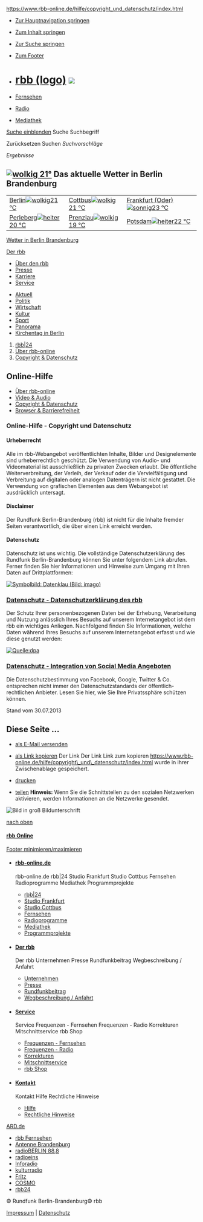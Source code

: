https://www.rbb-online.de/hilfe/copyright_und_datenschutz/index.html

-   <a href="#nav" class="skip">Zur Hauptnavigation springen</a>
-   <a href="#main" class="skip">Zum Inhalt springen</a>
-   <a href="#search" class="skip">Zur Suche springen</a>
-   <a href="#footer" class="skip">Zum Footer</a>

-   [rbb (logo)](/index.html "RBB") <img src="/rbb/grafik/logo_red.png" class="logo_print" />
    =========================================================================================

-   [Fernsehen](/fernsehen/index.html)
-   [Radio](/radio/index.html)
-   [Mediathek](http://mediathek.rbb-online.de/tv)

<a href="/suche/index.html" class="btn_search js_toggle" title="Suche einblenden">Suche einblenden</a>
Suche
Suchbegriff

Zurücksetzen
Suchen
*Suchvorschläge*

*Ergebnisse*

<a href="https://www.rbb-online.de/wetter/wetterkarte/index.html" class="js_toggle"><img src="/basis/grafik/icons/wetter/110000.png" title="wolkig" alt="wolkig" class="weather_icon" /> 21°</a>
Das aktuelle Wetter in Berlin Brandenburg
-----------------------------------------

|                                                                                                                                                                                                                          |                                                                                                                                                                                                                         |                                                                                                                                                                                                                                 |
|--------------------------------------------------------------------------------------------------------------------------------------------------------------------------------------------------------------------------|-------------------------------------------------------------------------------------------------------------------------------------------------------------------------------------------------------------------------|---------------------------------------------------------------------------------------------------------------------------------------------------------------------------------------------------------------------------------|
| [<span class="wetter_ort">Berlin</span><img src="/basis/grafik/icons/wetter/110000.png" title="wolkig" alt="wolkig" class="weather_icon" /><span class="wetter_temp">21 °C</span>](/wetter/orte.htm/id=18228265.html)    | [<span class="wetter_ort">Cottbus</span><img src="/basis/grafik/icons/wetter/120000.png" title="wolkig" alt="wolkig" class="weather_icon" /><span class="wetter_temp">21 °C</span>](/wetter/orte.htm/id=18228271.html)  | [<span class="wetter_ort">Frankfurt (Oder)</span><img src="/basis/grafik/icons/wetter/100000.png" title="sonnig" alt="sonnig" class="weather_icon" /><span class="wetter_temp">23 °C</span>](/wetter/orte.htm/id=18228272.html) |
| [<span class="wetter_ort">Perleberg</span><img src="/basis/grafik/icons/wetter/110000.png" title="heiter" alt="heiter" class="weather_icon" /><span class="wetter_temp">20 °C</span>](/wetter/orte.htm/id=18229869.html) | [<span class="wetter_ort">Prenzlau</span><img src="/basis/grafik/icons/wetter/110000.png" title="wolkig" alt="wolkig" class="weather_icon" /><span class="wetter_temp">19 °C</span>](/wetter/orte.htm/id=18230337.html) | [<span class="wetter_ort">Potsdam</span><img src="/basis/grafik/icons/wetter/110000.png" title="heiter" alt="heiter" class="weather_icon" /><span class="wetter_temp">22 °C</span>](/wetter/orte.htm/id=18228273.html)          |

[Wetter in Berlin Brandenburg](https://www.rbb-online.de/wetter/wetterkarte/index.html)

<a href="/unternehmen/der_rbb/index.html" class="about_link js_toggle">Der rbb</a>
-   [Über den rbb](/unternehmen/der_rbb/index.html)
-   [Presse](/unternehmen/presse/index.html)
-   [Karriere](/unternehmen/karriere/index.html)
-   [Service](/unternehmen/service/index.html)

<a href="" class="btn_scroll_sub_nav left"><span class="ico ico_arrow_wide_left"></span></a> <a href="" class="btn_scroll_sub_nav right"><span class="ico ico_arrow_wide_right"></span></a>
-   [Aktuell](/index.html)
-   [Politik](/politik/index.html)
-   [Wirtschaft](/wirtschaft/index.html)
-   [Kultur](/kultur/index.html)
-   [Sport](/sport/index.html)
-   [Panorama](/panorama/index.html)
-   [Kirchentag in Berlin](/politik/thema/2017/kirchentag-2017-berlin/index.html)

1.  <a href="/index.html" class="uebersicht">rbb|24</a>
2.  <a href="/hilfe/index.html" class="beitrag">Über rbb-online</a>
3.  [Copyright & Datenschutz](/hilfe/copyright_und_datenschutz/index.html)

Online-Hilfe
------------

-   [Über rbb-online](/hilfe/index.html "Über rbb-online")
-   [Video & Audio](/hilfe/video-und-audio.html "Video & Audio")
-   [Copyright & Datenschutz](/hilfe/copyright_und_datenschutz/index.html "Copyright & Datenschutz")
-   [Browser & Barrierefreiheit](/hilfe/browser-und-barrierefreiheit.html "Browser & Barrierefreiheit")

### <span class="roofline">Online-Hilfe</span> <span class="hideme"> - </span> <span class="titletext"> Copyright und Datenschutz </span>

[]()
#### Urheberrecht

Alle im rbb-Webangebot veröffentlichten Inhalte, Bilder und Designelemente sind urheberrechtlich geschützt. Die Verwendung von Audio- und Videomaterial ist ausschließlich zu privaten Zwecken erlaubt. Die öffentliche Weiterverbreitung, der Verleih, der Verkauf oder die Vervielfältigung und Verbreitung auf digitalen oder analogen Datenträgern ist nicht gestattet.
Die Verwendung von grafischen Elementen aus dem Webangebot ist ausdrücklich untersagt.

[]()
#### Disclaimer

Der Rundfunk Berlin-Brandenburg (rbb) ist nicht für die Inhalte fremder Seiten verantwortlich, die über einen Link erreicht werden.

[]()
#### Datenschutz

Datenschutz ist uns wichtig. Die vollständige Datenschutzerklärung des Rundfunk Berlin-Brandenburg können Sie unter folgendem Link abrufen. Ferner finden Sie hier Informationen und Hinweise zum Umgang mit Ihren Daten auf Drittplattformen:   

[]()
<a href="/hilfe/copyright_und_datenschutz/datenschutzerklaerung.html" class="beitrag"><img src="/content/dam/rbb/inf/bild/it_und_technik/datenschutz_internetkriminalitaet.jpg.jpg/size=320x180.jpg" title="Symbolbild: Datenklau (Bild: imago)" alt="Symbolbild: Datenklau (Bild: imago)" id="articlesContList_teaserbox_0_teaserList_manualteaser_0_1132163327" /></a>

### <a href="/hilfe/copyright_und_datenschutz/datenschutzerklaerung.html" class="beitrag"><span class="manualteaserroofline">Datenschutz</span><span class="hideme"> - </span> <span class="manualteasertitle">Datenschutzerklärung des rbb</span></a>

Der Schutz Ihrer personenbezogenen Daten bei der Erhebung, Verarbeitung und Nutzung anlässlich Ihres Besuchs auf unserem Internetangebot ist dem rbb ein wichtiges Anliegen. Nachfolgend finden Sie Informationen, welche Daten während Ihres Besuchs auf unserem Internetangebot erfasst und wie diese genutzt werden:

<a href="/unternehmen/der_rbb/struktur/datenschutz/integration-von-social-media-angeboten.html" class="beitrag"><img src="/content/dam/rbb/fri/bilder/20/173/500011510_500011509.jpg.jpg/rendition=facebook_hacken.jpg.512.288.jpg/size=320x180.jpg" title="Quelle:dpa" alt="Quelle:dpa" id="articlesContList_teaserbox_0_teaserList_manualteaser_2137533218" /></a>

### <a href="/unternehmen/der_rbb/struktur/datenschutz/integration-von-social-media-angeboten.html" class="beitrag"><span class="manualteaserroofline">Datenschutz</span><span class="hideme"> - </span> <span class="manualteasertitle">Integration von Social Media Angeboten</span></a>

Die Datenschutzbestimmung von Facebook, Google, Twitter & Co. entsprechen nicht immer den Datenschutzstandards der öffentlich-rechtlichen Anbieter. Lesen Sie hier, wie Sie Ihre Privatssphäre schützen können.

Stand vom 30.07.2013

<a href="#top" class="ico ico_arrow_wide_up" title="An den Anfang"></a>

Diese Seite ...
---------------

-   [<span class="ico ico_mail">als E-Mail versenden</span>](mailto:ADRESSE_HIER_EINTRAGEN?subject=Link-Tipp%3A%20Copyright%20und%20Datenschutz%20%28www.rbb-online.de%29&body=Link-Tipp%3A%20Copyright%20und%20Datenschutz%20%28www.rbb-online.de%29%0A%0A%0A%0Ahttps%3A%2F%2Fwww.rbb-online.de%2Fhilfe%2Fcopyright_und_datenschutz%2Findex.html)
-   <a href="#" class="js_toggle"><span class="ico ico_link">als Link kopieren</span></a>
    <span>Der Link</span>
    <span>Der Link</span> Link zum kopieren
    https://www.rbb-online.de/hilfe/copyright\_und\_datenschutz/index.html
    wurde in ihrer Zwischenablage gespeichert.

    <a href="#" class="ico ico_close close js_toggle" title="Schließen"></a>

-   <a href="/hilfe/copyright_und_datenschutz/index.htm/listall=on/print=true.html" class="js_toggle"><span class="ico ico_print">drucken</span></a>
-   <a href="#" class="js_toggle"><span class="ico ico_share">teilen</span></a>
    **Hinweis:**
    Wenn Sie die Schnittstellen zu den sozialen Netzwerken aktivieren, werden Informationen an die Netzwerke gesendet.

    <a href="#" class="ico ico_close close js_toggle" title="Schließen"></a>

<span class="ico ico_close" title="Schließen"></span>
![Bild in groß]()
Bildunterschrift

<a href="#top" class="back_to_top">nach oben</a>
#### [rbb Online](http://www.rbb-online.de/)

<a href="#" class="footer_expand_link js_toggle" title="Footer minimieren/maximieren">Footer minimieren/maximieren</a>
-   #### <a href="/index.html" class="uebersicht">rbb-online.de</a>

    rbb-online.de rbb|24 Studio Frankfurt Studio Cottbus Fernsehen Radioprogramme Mediathek Programmprojekte

    -   <a href="/index.html" class="uebersicht">rbb|24</a>
    -   <a href="/studiofrankfurt/index.html" class="uebersicht">Studio Frankfurt</a>
    -   <a href="/studiocottbus/index.html" class="uebersicht">Studio Cottbus</a>
    -   <a href="/fernsehen/index.html" class="uebersicht">Fernsehen</a>
    -   <a href="/radio/index.html" class="uebersicht">Radioprogramme</a>
    -   <a href="http://mediathek.rbb-online.de/tv" class="verknuepfung">Mediathek</a>
    -   <a href="/unternehmen/der_rbb/profil/internet/internet.html" class="uebersicht">Programmprojekte</a>
-   #### <a href="/unternehmen/der_rbb/index.html" class="uebersicht">Der rbb</a>

    Der rbb Unternehmen Presse Rundfunkbeitrag Wegbeschreibung / Anfahrt

    -   <a href="/unternehmen/der_rbb/index.html" class="uebersicht">Unternehmen</a>
    -   <a href="/unternehmen/presse/index.html" class="uebersicht">Presse</a>
    -   <a href="/unternehmen/der_rbb/rundfunkbeitrag/index.html" class="uebersicht">Rundfunkbeitrag</a>
    -   <a href="/unternehmen/service/service-redaktion/wegbeschreibung.html" class="beitrag">Wegbeschreibung / Anfahrt</a>
-   #### <a href="/unternehmen/service/index.html" class="uebersicht">Service</a>

    Service Frequenzen - Fernsehen Frequenzen - Radio Korrekturen Mitschnittservice rbb Shop

    -   <a href="/fernsehen/frequenzen/index.html" class="uebersicht">Frequenzen - Fernsehen</a>
    -   <a href="/radio/frequenzen/index.html" class="uebersicht">Frequenzen - Radio</a>
    -   <a href="/unternehmen/service/korrekturen.html" class="beitrag">Korrekturen</a>
    -   <a href="/unternehmen/service/mitschnittservice.html" class="beitrag">Mitschnittservice</a>
    -   <a href="http://www.rbb-online.de/static/shop/rbb_shop.html" class="verknuepfung">rbb Shop</a>
-   #### <a href="/kontakt/index.html" class="contact">Kontakt</a>

    Kontakt Hilfe Rechtliche Hinweise

    -   <a href="/hilfe/index.html" class="beitrag">Hilfe</a>
    -   <a href="/hilfe/copyright_und_datenschutz/index.html" class="beitrag">Rechtliche Hinweise</a>

<a href="http://www.ard.de/" class="ard_logo">ARD.de</a>
-   <a href="/fernsehen/index.html" class="uebersicht" title="rbb Fernsehen">rbb Fernsehen</a>
-   <a href="https://www.antennebrandenburg.de/" class="verknuepfung" title="www.antennebrandenburg.de">Antenne Brandenburg</a>
-   <a href="https://www.radioberlin.de" class="verknuepfung" title="www.radioberlin.de">radioBERLIN 88,8</a>
-   <a href="https://www.radioeins.de" class="verknuepfung" title="www.radioeins.de">radioeins</a>
-   <a href="https://www.inforadio.de/" class="verknuepfung" title="www.inforadio.de">Inforadio</a>
-   <a href="https://www.kulturradio.de/" class="verknuepfung" title="www.kulturradio.de">kulturradio</a>
-   <a href="https://www.fritz.de/" class="verknuepfung" title="www.fritz.de">Fritz</a>
-   <a href="https://www1.wdr.de/radio/cosmo/" class="verknuepfung" title="www.cosmoradio.de">COSMO</a>
-   <a href="https://www.rbb24.de" class="verknuepfung" title="www.rbb24.de">rbb24</a>

<span class="desktop">© Rundfunk Berlin-Brandenburg</span><span class="mobile">© rbb</span>

<a href="/impressum/index.html" class="beitrag highlight">Impressum</a> | <a href="/hilfe/copyright_und_datenschutz/datenschutzerklaerung.html" class="beitrag highlight">Datenschutz</a>


